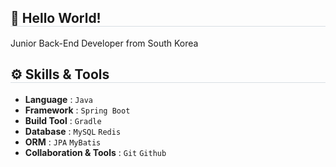 <h2 style="border-bottom: 1px solid #d8dee4;">👋 Hello World!</h2>

Junior Back-End Developer from South Korea

<h2 style="border-bottom: 1px solid #d8dee4;">⚙️ Skills & Tools</h2>

- **Language** : `Java`
- **Framework** : `Spring Boot`
- **Build Tool** : `Gradle`
- **Database** : `MySQL` `Redis`
- **ORM** : `JPA` `MyBatis`
- **Collaboration & Tools** : `Git` `Github`

